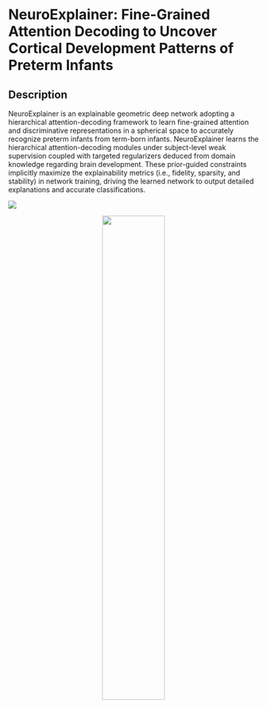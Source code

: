 # NeuroExplainer: Fine-Grained Attention Decoding to Uncover Cortical Development Patterns of Preterm Infants

## Description
NeuroExplainer is an explainable geometric deep network adopting a hierarchical attention-decoding framework to learn fine-grained attention and discriminative representations in a spherical space to accurately recognize preterm infants from term-born infants.
NeuroExplainer learns the hierarchical attention-decoding modules under subject-level weak supervision coupled with targeted regularizers deduced from domain knowledge regarding brain development. These prior-guided constraints implicitly maximize the explainability metrics (i.e., fidelity, sparsity, and stability) in network training, driving the learned network to output detailed explanations and accurate classifications.

![]([https://github.com/qianyuhou/NeuroExplainer/blob/main/images/Use/architecture.pdf])
<p align="center"><img src="https://user-images.githubusercontent.com/9325798/149944654-0c7a9d32-b72a-4f44-9846-81155b7a81d4.png" width="50%"/></p>
